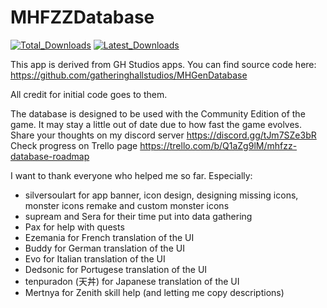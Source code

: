 # MHFZZDatabase
<a href="https://github.com/theMaelstro/MHFZZDatabase/releases">
<img src="https://img.shields.io/github/downloads/theMaelstro/MHFZZDatabase/total?style=for-the-badge"
         alt="Total_Downloads"/></a>
<a href="https://github.com/theMaelstro/MHFZZDatabase/releases/latest">
<img src="https://img.shields.io/github/downloads/theMaelstro/MHFZZDatabase/latest/mhfzz_database_release.apk?style=for-the-badge"
     alt="Latest_Downloads"/></a>

This app is derived from GH Studios apps.
You can find source code here:
https://github.com/gatheringhallstudios/MHGenDatabase

All credit for initial code goes to them.

The database is designed to be used with the Community Edition of the game. It may stay a little out of date due to how fast the game evolves.
Share your thoughts on my discord server https://discord.gg/tJm7SZe3bR
Check progress on Trello page https://trello.com/b/Q1aZg9lM/mhfzz-database-roadmap

I want to thank everyone who helped me so far.
Especially:
- silversoulart for app banner, icon design, designing missing icons, monster icons remake and custom monster icons
- supream and Sera for their time put into data gathering
- Pax for help with quests
- Ezemania for French translation of the UI
- Buddy for German translation of the UI
- Evo for Italian translation of the UI
- Dedsonic for Portugese translation of the UI
- tenpuradon (天丼) for Japanese translation of the UI
- Mertnya for Zenith skill help (and letting me copy descriptions)
